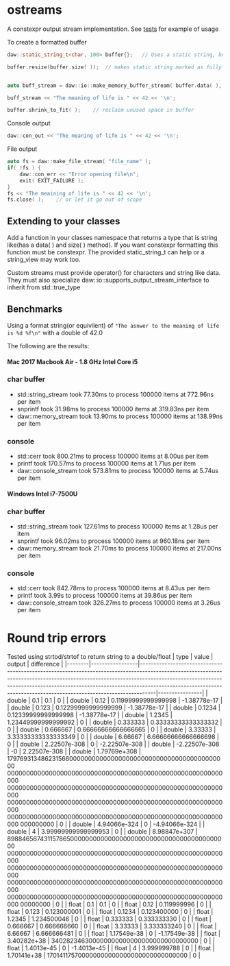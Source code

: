 # ostreams
A constexpr output stream implementation.  See [tests](https://github.com/beached/ostreams/tree/master/tests) for example of usage

To create a formatted buffer

```cpp
daw::static_string_t<char, 100> buffer{};   // Uses a static string, but any contiguous memory area is fine

buffer.resize(buffer.size( ));  // makes static string marked as fully used


auto buff_stream = daw::io::make_memory_buffer_stream( buffer.data( ), buffer.size( ) );    // create stream

buff_stream << "The meaning of life is " << 42 << '\n';

buffer.shrink_to_fit( );    // reclaim unused space in buffer
```
Console output
```cpp
daw::con_out << "The meaning of life is " << 42 << '\n';
```

File output
```cpp
auto fs = daw::make_file_stream( "file_name" );
if( !fs ) {
    daw::con_err << "Error opening file\n";
    exit( EXIT_FAILURE );
}
fs << "The meaining of life is " << 42 << '\n';
fs.close( );    // or let it go out of scope
```
## Extending to your classes
Add a function in your classes namespace that returns a type that is string like(has a data( ) and size( ) method).  If you want constexpr formatting this function must be constexpr.  The provided static_string_t can help or a string_view may work too.

Custom streams must provide operator() for characters and string like data.  They must also specialize daw::io::supports_output_stream_interface<T> to inherit from std::true_type


## Benchmarks
Using a format string(or equivilent) of `"The asnwer to the meaning of life is %d %f\n"` with a double of 42.0

The following are the results:

#### Mac 2017 Macbook Air - 1.8 GHz Intel Core i5 
### char buffer
* std::string_stream took 77.30ms to process 100000 items at 772.96ns per item
* snprintf took 31.98ms to process 100000 items at 319.83ns per item
* daw::memory_stream took 13.90ms to process 100000 items at 138.99ns per item

### console
* std::cerr took 800.21ms to process 100000 items at 8.00us per item
* printf took 170.57ms to process 100000 items at 1.71us per item
* daw::console_stream took 573.81ms to process 100000 items at 5.74us per item

#### Windows Intel i7-7500U	

### char buffer
* std::string_stream took 127.61ms to process 100000 items at 1.28us per item
* snprintf took 96.02ms to process 100000 items at 960.18ns per item
* daw::memory_stream took 21.70ms to process 100000 items at 217.00ns per item

### console
* std::cerr took 842.78ms to process 100000 items at 8.43us per item
* printf took 3.99s to process 100000 items at 39.86us per item
* daw::console_stream took 326.27ms to process 100000 items at 3.26us per item

# Round trip errors
Tested using strtod/strtof to return string to a double/float
| type   |  value          |  output                                                                                                                                                                                                                                                                                                                      |  difference    | 
|--------|-----------------|------------------------------------------------------------------------------------------------------------------------------------------------------------------------------------------------------------------------------------------------------------------------------------------------------------------------------|----------------| 
| double |  0.1            |  0.1                                                                                                                                                                                                                                                                                                                         |  0             | 
| double |  0.12           |  0.11999999999999998                                                                                                                                                                                                                                                                                                         |  -1.38778e-17  | 
| double |  0.123          |  0.12299999999999999                                                                                                                                                                                                                                                                                                         |  -1.38778e-17  | 
| double |  0.1234         |  0.12339999999999998                                                                                                                                                                                                                                                                                                         |  -1.38778e-17  | 
| double |  1.2345         |  1.23449999999999992                                                                                                                                                                                                                                                                                                         |  0             | 
| double |  0.333333       |  0.33333333333333332                                                                                                                                                                                                                                                                                                         |  0             | 
| double |  0.666667       |  0.66666666666666665                                                                                                                                                                                                                                                                                                         |  0             | 
| double |  3.33333        |  3.33333333333333349                                                                                                                                                                                                                                                                                                         |  0             | 
| double |  6.66667        |  6.66666666666666698                                                                                                                                                                                                                                                                                                         |  0             | 
| double |  2.22507e-308   |  0                                                                                                                                                                                                                                                                                                                           |  -2.22507e-308 | 
| double |  -2.22507e-308  |  -0                                                                                                                                                                                                                                                                                                                          |  2.22507e-308  | 
| double |  1.79769e+308   |  179769313486231566000000000000000000000000000000000000000000 000000000000000000000000000000000000000000000000000000000000 000000000000000000000000000000000000000000000000000000000000 000000000000000000000000000000000000000000000000000000000000 000000000000000000000000000000000000000000000000000000000000 000000000 |  0             | 
| double |  4.94066e-324   |  0                                                                                                                                                                                                                                                                                                                           |  -4.94066e-324 | 
| double |  4              |  3.99999999999999953                                                                                                                                                                                                                                                                                                         |  0             | 
| double |  8.98847e+307   |  898846567431157865000000000000000000000000000000000000000000 000000000000000000000000000000000000000000000000000000000000 000000000000000000000000000000000000000000000000000000000000 000000000000000000000000000000000000000000000000000000000000 000000000000000000000000000000000000000000000000000000000000 00000000  |  0             | 
| float  |  0.1            |  0.1                                                                                                                                                                                                                                                                                                                         |  0             | 
| float  |  0.12           |  0.119999996                                                                                                                                                                                                                                                                                                                 |  0             | 
| float  |  0.123          |  0.123000001                                                                                                                                                                                                                                                                                                                 |  0             | 
| float  |  0.1234         |  0.123400000                                                                                                                                                                                                                                                                                                                 |  0             | 
| float  |  1.2345         |  1.234500046                                                                                                                                                                                                                                                                                                                 |  0             | 
| float  |  0.333333       |  0.333333330                                                                                                                                                                                                                                                                                                                 |  0             | 
| float  |  0.666667       |  0.666666660                                                                                                                                                                                                                                                                                                                 |  0             | 
| float  |  3.33333        |  3.333333240                                                                                                                                                                                                                                                                                                                 |  0             | 
| float  |  6.66667        |  6.666666481                                                                                                                                                                                                                                                                                                                 |  0             | 
| float  |  1.17549e-38    |  0                                                                                                                                                                                                                                                                                                                           |  -1.17549e-38  | 
| float  |  3.40282e+38    |  340282346300000000000000000000000000000                                                                                                                                                                                                                                                                                     |  0             | 
| float  |  1.4013e-45     |  0                                                                                                                                                                                                                                                                                                                           |  -1.4013e-45   | 
| float  |  4              |  3.999999788                                                                                                                                                                                                                                                                                                                 |  0             | 
| float  |  1.70141e+38    |  170141175700000000000000000000000000000                                                                                                                                                                                                                                                                                     |  0             | 

